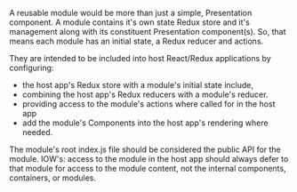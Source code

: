 A reusable module would be more than just a simple, Presentation
 component.  A module contains it's own state Redux store and it's
 management along with its constituent Presentation component(s).
 So, that means each module has an initial state, a Redux reducer and
 actions.

They are intended to be included into host React/Redux applications by
 configuring:

 * the host app's Redux store with a module's initial state include,
 * combining the host app's Redux reducers with a module's reducer.
 * providing access to the module's actions where called for in the host app
 * add the module's Components into the host app's rendering where needed.

The module's root index.js file should be considered the public API
 for the module. IOW's: access to the module in the host app should
 always defer to that module for access to the module content, not
 the internal components, containers, or modules.
